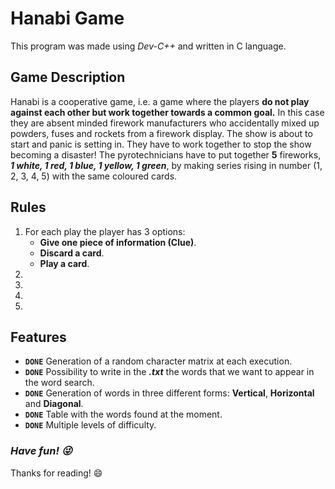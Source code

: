 # Hanabi Game

This program was made using *Dev-C++* and written in C language.

## Game Description
 
Hanabi is a cooperative game, i.e. a game where the players **do not play against each other but
work together towards a common goal.** In this case they are absent minded firework
manufacturers who accidentally mixed up powders, fuses and rockets from a firework display.
The show is about to start and panic is setting in. They have to work together to stop the
show becoming a disaster! The pyrotechnicians have to put together **5** fireworks, ***1 white, 1
red, 1 blue, 1 yellow, 1 green***, by making series rising in number (1, 2, 3, 4, 5) with the same
coloured cards.

## Rules

1. For each play the player has 3 options:
   - **Give one piece of information (Clue)**.
   - **Discard a card**.
   - **Play a card**.
2.
3.
4.
5.

## Features

- **`DONE`** Generation of a random character matrix at each execution.
- **`DONE`** Possibility to write in the ***.txt*** the words that we want to appear in the word search.
- **`DONE`** Generation of words in three different forms: **Vertical**, **Horizontal** and **Diagonal**.
- **`DONE`** Table with the words found at the moment.
- **`DONE`** Multiple levels of difficulty.


### ***Have fun! :stuck_out_tongue_winking_eye:*** 

Thanks for reading! :smile:
